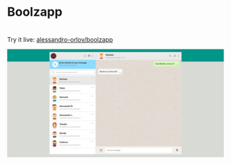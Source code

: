 # Boolzapp<h1>

Try it live: [alessandro-orlov/boolzapp](https://alessandro-orlov.github.io/js-html-css-boolzap/)

![boolzapp preview](https://github.com/alessandro-orlov/projects-preview-images/blob/main/boolzapp-by-Alexander-Orlov.png)

